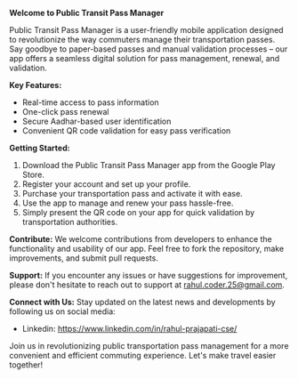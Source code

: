 **Welcome to Public Transit Pass Manager**

Public Transit Pass Manager is a user-friendly mobile application designed to revolutionize the way commuters manage their transportation passes. Say goodbye to paper-based passes and manual validation processes – our app offers a seamless digital solution for pass management, renewal, and validation.

**Key Features:**
- Real-time access to pass information
- One-click pass renewal
- Secure Aadhar-based user identification
- Convenient QR code validation for easy pass verification

**Getting Started:**
1. Download the Public Transit Pass Manager app from the Google Play Store.
2. Register your account and set up your profile.
3. Purchase your transportation pass and activate it with ease.
4. Use the app to manage and renew your pass hassle-free.
5. Simply present the QR code on your app for quick validation by transportation authorities.

**Contribute:**
We welcome contributions from developers to enhance the functionality and usability of our app. Feel free to fork the repository, make improvements, and submit pull requests.

**Support:**
If you encounter any issues or have suggestions for improvement, please don't hesitate to reach out to support at rahul.coder.25@gmail.com.

**Connect with Us:**
Stay updated on the latest news and developments by following us on social media:
- Linkedin: https://www.linkedin.com/in/rahul-prajapati-cse/

Join us in revolutionizing public transportation pass management for a more convenient and efficient commuting experience. Let's make travel easier together!